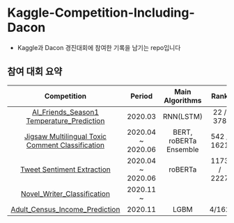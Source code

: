 # Kaggle-Competition-Including-Dacon

- Kaggle과 Dacon 경진대회에 참여한 기록을 남기는 repo입니다





## 참여 대회 요약

|                         Competition                          |         Period         |    Main Algorithms     |    Rank     | Platform |
| :----------------------------------------------------------: | :--------------------: | :--------------------: | :---------: | :------: |
| [AI_Friends_Season1 Temperature_Prediction](https://github.com/BaekKyunShin/DACON_AI_Friends_Temperature_Prediction) |        2020.03         |       RNN(LSTM)        |  22 / 378   |  Dacon   |
| [Jigsaw Multilingual Toxic Comment Classification](https://github.com/BaekKyunShin/Kaggle-Competition-Including-Dacon/tree/master/Jigsaw_Multilingual_Toxic_Comment_Classification) | 2020.04<br />~ 2020.06 | BERT, roBERTa Ensemble | 542 / 1621  |  Kaggle  |
| [Tweet Sentiment Extraction](https://github.com/BaekKyunShin/Kaggle-Competition-Including-Dacon/tree/master/Tweet_Sentiment_Extraction) | 2020.04<br />~ 2020.06 |        roBERTa         | 1173 / 2227 |  Kaggle  |
| [Novel_Writer_Classification](https://github.com/BaekKyunShin/Kaggle-Competition-Including-Dacon/tree/master/Novel_Writer_Classification) |     2020.11<br />~     |                        |             |  Dacon   |
|              [Adult_Census_Income_Prediction]()              |        2020.11         |          LGBM          |    4/162    |  Kaggle  |

